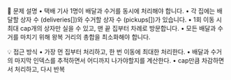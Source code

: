 📌 문제 설명
•	택배 기사 1명이 배달과 수거를 동시에 처리해야 합니다.
•	각 집에는 배달할 상자 수 (deliveries[])와 수거할 상자 수 (pickups[])가 있습니다.
•	1회 이동 시 최대 cap개의 상자만 실을 수 있고, 맨 끝 집부터 차례로 방문합니다.
•	모든 배달과 수거를 마치기 위해 왕복 거리의 총합을 최소화해야 합니다.

💡 접근 방식
•	가장 먼 집부터 처리하고, 한 번 이동에 최대한 처리한다.
•	배달과 수거의 마지막 인덱스를 추적하면서 어디까지 나가야할지를 계산한다.
•	cap만큼 차감하면서 처리하고, 다시 반복